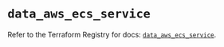 # `data_aws_ecs_service`

Refer to the Terraform Registry for docs: [`data_aws_ecs_service`](https://registry.terraform.io/providers/hashicorp/aws/3.76.1/docs/data-sources/ecs_service).
